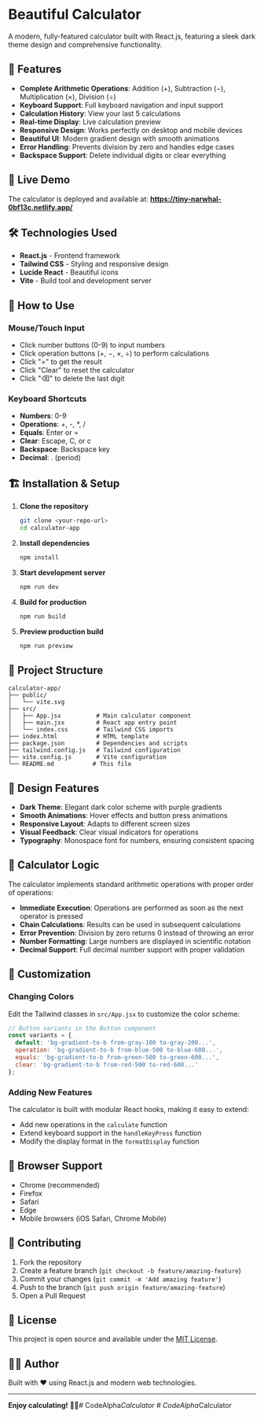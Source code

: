 # Beautiful Calculator

A modern, fully-featured calculator built with React.js, featuring a sleek dark theme design and comprehensive functionality.

## 🌟 Features

- **Complete Arithmetic Operations**: Addition (+), Subtraction (−), Multiplication (×), Division (÷)
- **Keyboard Support**: Full keyboard navigation and input support
- **Calculation History**: View your last 5 calculations
- **Real-time Display**: Live calculation preview
- **Responsive Design**: Works perfectly on desktop and mobile devices
- **Beautiful UI**: Modern gradient design with smooth animations
- **Error Handling**: Prevents division by zero and handles edge cases
- **Backspace Support**: Delete individual digits or clear everything

## 🚀 Live Demo

The calculator is deployed and available at: **https://tiny-narwhal-0bf13c.netlify.app/**

## 🛠️ Technologies Used

- **React.js** - Frontend framework
- **Tailwind CSS** - Styling and responsive design
- **Lucide React** - Beautiful icons
- **Vite** - Build tool and development server

## 📱 How to Use

### Mouse/Touch Input
- Click number buttons (0-9) to input numbers
- Click operation buttons (+, −, ×, ÷) to perform calculations
- Click "=" to get the result
- Click "Clear" to reset the calculator
- Click "⌫" to delete the last digit

### Keyboard Shortcuts
- **Numbers**: 0-9
- **Operations**: +, -, *, /
- **Equals**: Enter or =
- **Clear**: Escape, C, or c
- **Backspace**: Backspace key
- **Decimal**: . (period)

## 🏗️ Installation & Setup

1. **Clone the repository**
   ```bash
   git clone <your-repo-url>
   cd calculator-app
   ```

2. **Install dependencies**
   ```bash
   npm install
   ```

3. **Start development server**
   ```bash
   npm run dev
   ```

4. **Build for production**
   ```bash
   npm run build
   ```

5. **Preview production build**
   ```bash
   npm run preview
   ```

## 📁 Project Structure

```
calculator-app/
├── public/
│   └── vite.svg
├── src/
│   ├── App.jsx          # Main calculator component
│   ├── main.jsx         # React app entry point
│   └── index.css        # Tailwind CSS imports
├── index.html           # HTML template
├── package.json         # Dependencies and scripts
├── tailwind.config.js   # Tailwind configuration
├── vite.config.js       # Vite configuration
└── README.md           # This file
```

## 🎨 Design Features

- **Dark Theme**: Elegant dark color scheme with purple gradients
- **Smooth Animations**: Hover effects and button press animations
- **Responsive Layout**: Adapts to different screen sizes
- **Visual Feedback**: Clear visual indicators for operations
- **Typography**: Monospace font for numbers, ensuring consistent spacing

## 🧮 Calculator Logic

The calculator implements standard arithmetic operations with proper order of operations:

- **Immediate Execution**: Operations are performed as soon as the next operator is pressed
- **Chain Calculations**: Results can be used in subsequent calculations
- **Error Prevention**: Division by zero returns 0 instead of throwing an error
- **Number Formatting**: Large numbers are displayed in scientific notation
- **Decimal Support**: Full decimal number support with proper validation

## 🔧 Customization

### Changing Colors
Edit the Tailwind classes in `src/App.jsx` to customize the color scheme:

```jsx
// Button variants in the Button component
const variants = {
  default: 'bg-gradient-to-b from-gray-100 to-gray-200...',
  operation: 'bg-gradient-to-b from-blue-500 to-blue-600...',
  equals: 'bg-gradient-to-b from-green-500 to-green-600...',
  clear: 'bg-gradient-to-b from-red-500 to-red-600...'
};
```

### Adding New Features
The calculator is built with modular React hooks, making it easy to extend:

- Add new operations in the `calculate` function
- Extend keyboard support in the `handleKeyPress` function
- Modify the display format in the `formatDisplay` function

## 📱 Browser Support

- Chrome (recommended)
- Firefox
- Safari
- Edge
- Mobile browsers (iOS Safari, Chrome Mobile)

## 🤝 Contributing

1. Fork the repository
2. Create a feature branch (`git checkout -b feature/amazing-feature`)
3. Commit your changes (`git commit -m 'Add amazing feature'`)
4. Push to the branch (`git push origin feature/amazing-feature`)
5. Open a Pull Request

## 📄 License

This project is open source and available under the [MIT License](LICENSE).

## 👨‍💻 Author

Built with ❤️ using React.js and modern web technologies.

---

**Enjoy calculating!** 🧮✨#   C o d e A l p h a _ C a l c u l a t o r  
 #   C o d e A l p h a _ C a l c u l a t o r  
 